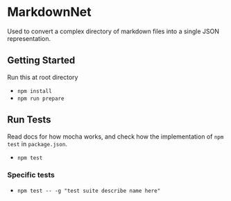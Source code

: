 # MarkdownNet

Used to convert a complex directory of markdown files into a single JSON representation.

## Getting Started

Run this at root directory

- `npm install`
- `npm run prepare`

## Run Tests

Read docs for how mocha works, and check how the implementation of `npm test` in `package.json`.

- `npm test`

### Specific tests

- `npm test -- -g "test suite describe name here"`
